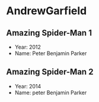# AndrewGarfield

## Amazing Spider-Man 1
- Year: 2012
- Name: Peter Benjamin Parker

## Amazing Spider-Man 2
- Year: 2014
- Name: peter Benjamin Parker
